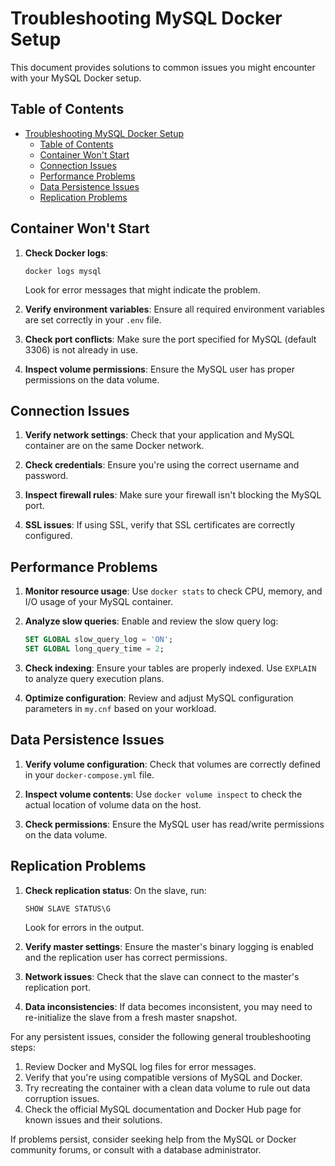 # Troubleshooting MySQL Docker Setup

This document provides solutions to common issues you might encounter with your MySQL Docker setup.

## Table of Contents

- [Troubleshooting MySQL Docker Setup](#troubleshooting-mysql-docker-setup)
  - [Table of Contents](#table-of-contents)
  - [Container Won't Start](#container-wont-start)
  - [Connection Issues](#connection-issues)
  - [Performance Problems](#performance-problems)
  - [Data Persistence Issues](#data-persistence-issues)
  - [Replication Problems](#replication-problems)

## Container Won't Start

1. **Check Docker logs**:

   ```
   docker logs mysql
   ```

   Look for error messages that might indicate the problem.

2. **Verify environment variables**:
   Ensure all required environment variables are set correctly in your `.env` file.

3. **Check port conflicts**:
   Make sure the port specified for MySQL (default 3306) is not already in use.

4. **Inspect volume permissions**:
   Ensure the MySQL user has proper permissions on the data volume.

## Connection Issues

1. **Verify network settings**:
   Check that your application and MySQL container are on the same Docker network.

2. **Check credentials**:
   Ensure you're using the correct username and password.

3. **Inspect firewall rules**:
   Make sure your firewall isn't blocking the MySQL port.

4. **SSL issues**:
   If using SSL, verify that SSL certificates are correctly configured.

## Performance Problems

1. **Monitor resource usage**:
   Use `docker stats` to check CPU, memory, and I/O usage of your MySQL container.

2. **Analyze slow queries**:
   Enable and review the slow query log:

   ```sql
   SET GLOBAL slow_query_log = 'ON';
   SET GLOBAL long_query_time = 2;
   ```

3. **Check indexing**:
   Ensure your tables are properly indexed. Use `EXPLAIN` to analyze query execution plans.

4. **Optimize configuration**:
   Review and adjust MySQL configuration parameters in `my.cnf` based on your workload.

## Data Persistence Issues

1. **Verify volume configuration**:
   Check that volumes are correctly defined in your `docker-compose.yml` file.

2. **Inspect volume contents**:
   Use `docker volume inspect` to check the actual location of volume data on the host.

3. **Check permissions**:
   Ensure the MySQL user has read/write permissions on the data volume.

## Replication Problems

1. **Check replication status**:
   On the slave, run:

   ```sql
   SHOW SLAVE STATUS\G
   ```

   Look for errors in the output.

2. **Verify master settings**:
   Ensure the master's binary logging is enabled and the replication user has correct permissions.

3. **Network issues**:
   Check that the slave can connect to the master's replication port.

4. **Data inconsistencies**:
   If data becomes inconsistent, you may need to re-initialize the slave from a fresh master snapshot.

For any persistent issues, consider the following general troubleshooting steps:

1. Review Docker and MySQL log files for error messages.
2. Verify that you're using compatible versions of MySQL and Docker.
3. Try recreating the container with a clean data volume to rule out data corruption issues.
4. Check the official MySQL documentation and Docker Hub page for known issues and their solutions.

If problems persist, consider seeking help from the MySQL or Docker community forums, or consult with a database administrator.
